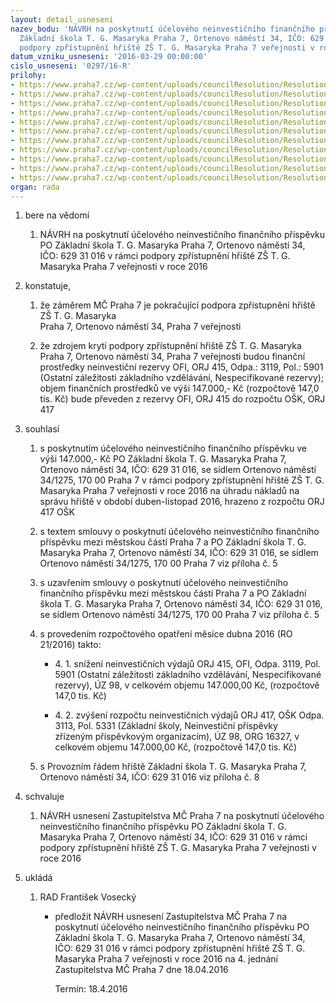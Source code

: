 ```yaml
---
layout: detail_usneseni
nazev_bodu: 'NÁVRH na poskytnutí účelového neinvestičního finančního příspěvku PO
  Základní škola T. G. Masaryka Praha 7, Ortenovo náměstí 34, IČO: 629 31 016 v rámci
  podpory zpřístupnění hřiště ZŠ T. G. Masaryka Praha 7 veřejnosti v roce 2016'
datum_vzniku_usneseni: '2016-03-29 00:00:00'
cislo_usneseni: '0297/16-R'
prilohy:
- https://www.praha7.cz/wp-content/uploads/councilResolution/Resolutions/28527/export/MD_Prispevek_hristeTGM_2016_V~37680.doc
- https://www.praha7.cz/wp-content/uploads/councilResolution/Resolutions/28527/export/M6_HristeTGM_prispevek_2016_NavrhZ~37679.pdf
- https://www.praha7.cz/wp-content/uploads/councilResolution/Resolutions/28527/export/Zadost_TGM_spravahriste~37678.pdf
- https://www.praha7.cz/wp-content/uploads/councilResolution/Resolutions/28527/export/IS_OSK_147000_hristeTGM_proverejnost_V~37677.pdf
- https://www.praha7.cz/wp-content/uploads/councilResolution/Resolutions/28527/export/S_Smlouvaoposkytnutiprispevku_hristeTGM_2016~37675.doc
- https://www.praha7.cz/wp-content/uploads/councilResolution/Resolutions/28527/export/RSS_ZSTGM_hriste_2016~37674.pdf
- https://www.praha7.cz/wp-content/uploads/councilResolution/Resolutions/28527/export/DPH_ZSTGM_hriste_2016~37673.pdf
- https://www.praha7.cz/wp-content/uploads/councilResolution/Resolutions/28527/export/ProvozniradTGM_2016~37672.doc
- https://www.praha7.cz/wp-content/uploads/councilResolution/Resolutions/28527/export/Anketa_participativnirozpocet_2014~37671.pdf
- https://www.praha7.cz/wp-content/uploads/councilResolution/Resolutions/28527/export/Zapis_3_jednani_SK_14_03_2016~37670.pdf
- https://www.praha7.cz/wp-content/uploads/councilResolution/Resolutions/28527/export/export~299762.pdf
organ: rada
---
```

<OL class=urzList_view id=urzList>
<LI class=urzClass1><SPAN name="1">bere na vědomí</SPAN> 
<OL class=urzOlClass>
<LI class=urzClass2 style="TEXT-ALIGN: left"><SPAN>
<P>NÁVRH na poskytnutí účelového neinvestičního finančního příspěvku PO Základní škola T. G. Masaryka Praha 7, Ortenovo náměstí 34, IČO: 629 31 016 v rámci podpory zpřístupnění hřiště ZŠ T. G. Masaryka Praha 7 veřejnosti v roce 2016</P></SPAN></LI></OL></LI>
<LI class=urzClass1><SPAN name="50">konstatuje,</SPAN> 
<OL class=urzOlClass>
<LI class=urzClass2 style="TEXT-ALIGN: left"><SPAN>
<P>že záměrem MČ Praha 7 je pokračující podpora zpřístupnění hřiště ZŠ T. G. Masaryka<BR>Praha 7, Ortenovo náměstí 34, Praha 7 veřejnosti</P></SPAN></LI>
<LI class=urzClass2 style="TEXT-ALIGN: left"><SPAN>
<P>že zdrojem krytí podpory zpřístupnění hřiště ZŠ T. G. Masaryka Praha 7, Ortenovo náměstí 34, Praha 7 veřejnosti budou finanční prostředky neinvestiční rezervy OFI, ORJ 415,&nbsp;Odpa.: 3119, Pol.:&nbsp;5901 (Ostatní záležitosti základního vzdělávání, Nespecifikované rezervy); objem finančních prostředků ve výši&nbsp;147.000,- Kč (rozpočtově 147,0 tis. Kč) bude převeden z rezervy OFI, ORJ 415&nbsp;do rozpočtu&nbsp;OŠK, ORJ 417</P></SPAN></LI></OL></LI>
<LI class=urzClass1><SPAN name="26">souhlasí</SPAN> 
<OL class=urzOlClass>
<LI class=urzClass2 style="TEXT-ALIGN: left"><SPAN>
<P>s poskytnutím účelového neinvestičního finančního příspěvku ve výši 147.000,- Kč PO Základní škola T. G. Masaryka Praha 7, Ortenovo náměstí 34, IČO: 629 31 016, se sídlem Ortenovo náměstí 34/1275, 170 00 Praha 7 v rámci podpory zpřístupnění hřiště ZŠ T. G. Masaryka Praha 7 veřejnosti v roce 2016 na úhradu nákladů na správu hřiště v období duben-listopad 2016, hrazeno z rozpočtu ORJ 417 OŠK</P></SPAN></LI>
<LI class=urzClass2 style="TEXT-ALIGN: left"><SPAN>
<P>s textem smlouvy o poskytnutí účelového neinvestičního finančního příspěvku mezi městskou částí Praha 7 a PO Základní škola T. G. Masaryka Praha 7, Ortenovo náměstí 34, IČO: 629 31 016, se sídlem Ortenovo náměstí 34/1275, 170 00 Praha 7 viz příloha č. 5</P></SPAN></LI>
<LI class=urzClass2 style="TEXT-ALIGN: left"><SPAN>
<P>s uzavřením smlouvy o poskytnutí účelového neinvestičního finančního příspěvku mezi městskou částí Praha 7 a PO Základní škola T. G. Masaryka Praha 7, Ortenovo náměstí 34, IČO: 629 31 016, se sídlem Ortenovo náměstí 34/1275, 170 00 Praha 7 viz příloha č. 5</P></SPAN></LI>
<LI class=urzClass2 style="TEXT-ALIGN: left"><SPAN>
<P>s provedením rozpočtového opatření měsíce dubna 2016 (RO 21/2016) takto:</P></SPAN>
<UL class=urzUlClass>
<LI class=urzClass3 style="TEXT-ALIGN: left"><SPAN>
<P>4. 1. snížení&nbsp;neinvestičních výdajů ORJ 415,&nbsp;OFI, Odpa. 3119, Pol. 5901 (Ostatní záležitosti základního vzdělávání, Nespecifikované rezervy), ÚZ 98, v celkovém objemu&nbsp;147.000,00 Kč, (rozpočtově 147,0 tis. Kč)</P></SPAN></LI>
<LI class=urzClass3 style="TEXT-ALIGN: left"><SPAN>
<P>4. 2. zvýšení rozpočtu neinvestičních výdajů ORJ 417, OŠK Odpa. 3113, Pol. 5331 (Základní školy, Neinvestiční příspěvky zřízeným&nbsp;příspěvkovým organizacím), ÚZ 98, ORG 16327, v celkovém objemu 147.000,00 Kč, (rozpočtově 147,0 tis. Kč)</P></SPAN></LI></UL></LI>
<LI class=urzClass2 style="TEXT-ALIGN: left"><SPAN>
<P>s Provozním řádem hřiště Základní škola T. G. Masaryka Praha 7, Ortenovo náměstí 34, IČO: 629 31 016 viz příloha č. 8</P></SPAN></LI></OL></LI>
<LI class=urzClass1><SPAN name="24">schvaluje</SPAN> 
<OL class=urzOlClass>
<LI class=urzClass2 style="TEXT-ALIGN: left"><SPAN>
<P>NÁVRH usnesení Zastupitelstva MČ Praha 7 na poskytnutí účelového neinvestičního finančního příspěvku PO Základní škola T. G. Masaryka Praha 7, Ortenovo náměstí 34, IČO: 629 31 016 v rámci podpory zpřístupnění hřiště ZŠ T. G. Masaryka Praha 7 veřejnosti v roce 2016</P></SPAN></LI></OL></LI>
<LI class=urzClass1 id=urzUkoly><SPAN name="1">ukládá</SPAN>
<OL class=urzOlClass>
<LI class=urzClass2><SPAN>
<P>RAD František Vosecký</P></SPAN>
<UL class=urzUlClass>
<LI class=urzClass3><SPAN>
<P>předložit NÁVRH usnesení Zastupitelstva MČ Praha 7 na poskytnutí účelového neinvestičního finančního příspěvku PO Základní škola T. G. Masaryka Praha 7, Ortenovo náměstí 34, IČO: 629 31 016 v rámci podpory zpřístupnění hřiště ZŠ T. G. Masaryka Praha 7 veřejnosti v roce 2016 na 4. jednání Zastupitelstva MČ Praha 7 dne 18.04.2016</P></SPAN><SPAN class=urzUkolTermin>Termín:&nbsp;18.4.2016</SPAN></LI></UL></LI></OL></LI></OL>
